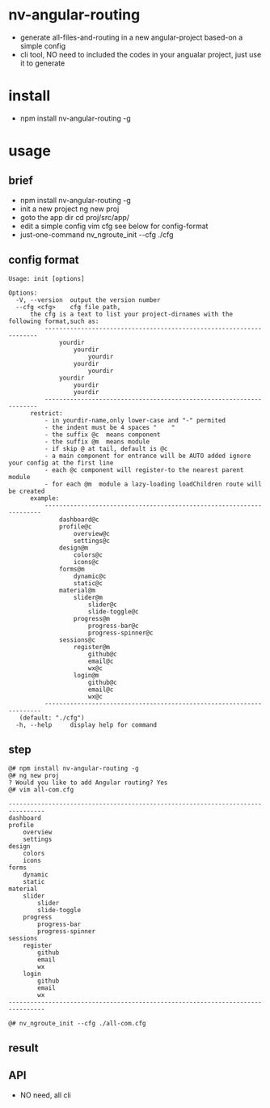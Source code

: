 nv-angular-routing
==================

-   generate all-files-and-routing in a new angular-project based-on a simple config
-   cli tool, NO need to included the codes in your angualar project,
    just use it to generate

install
=======

-   npm install nv-angular-routing -g

usage
=====

brief
-------

-   npm install nv-angular-routing -g
-   init a new project    ng new proj            
-   goto the app dir      cd proj/src/app/ 
-   edit a simple config  vim cfg                           see below for config-format
-   just-one-command      nv\_ngroute\_init --cfg ./cfg

config format
-------------

    Usage: init [options]

    Options:
      -V, --version  output the version number
      --cfg <cfg>    cfg file path,
          the cfg is a text to list your project-dirnames with the following format,such as:
              --------------------------------------------------------------------
                  yourdir
                      yourdir
                          yourdir
                      yourdir
                          yourdir
                  yourdir
                      yourdir
                      yourdir
              --------------------------------------------------------------------
          restrict:
              - in yourdir-name,only lower-case and "-" permited
              - the indent must be 4 spaces "    "
              - the suffix @c  means component
              - the suffix @m  means module
              - if skip @ at tail, default is @c
              - a main component for entrance will be AUTO added ignore your config at the first line
              - each @c component will register-to the nearest parent module
              - for each @m  module a lazy-loading loadChildren route will be created
          example:
              ---------------------------------------------------------------------
                  dashboard@c
                  profile@c
                      overview@c
                      settings@c
                  design@m
                      colors@c
                      icons@c
                  forms@m
                      dynamic@c
                      static@c
                  material@m
                      slider@m
                          slider@c
                          slide-toggle@c
                      progress@m
                          progress-bar@c
                          progress-spinner@c
                  sessions@c
                      register@m
                          github@c
                          email@c
                          wx@c
                      login@m
                          github@c
                          email@c
                          wx@c
              ---------------------------------------------------------------------
       (default: "./cfg")
      -h, --help     display help for command


step
----

    @# npm install nv-angular-routing -g
    @# ng new proj
    ? Would you like to add Angular routing? Yes
    @# vim all-com.cfg
    
    --------------------------------------------------------------------------------
    dashboard
    profile
        overview
        settings
    design
        colors
        icons
    forms
        dynamic
        static
    material
        slider
            slider
            slide-toggle
        progress
            progress-bar
            progress-spinner
    sessions
        register
            github
            email
            wx
        login
            github
            email
            wx
    --------------------------------------------------------------------------------

    @# nv_ngroute_init --cfg ./all-com.cfg


result
------




API
---
-   NO need, all cli

